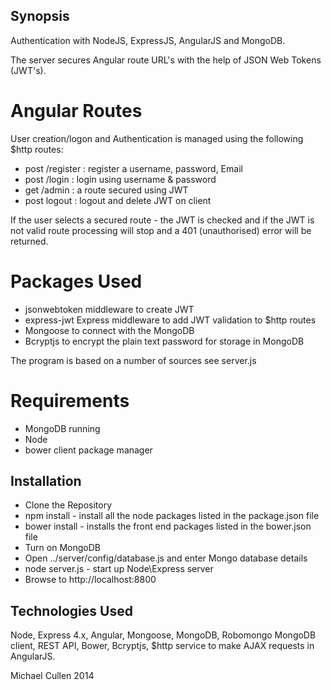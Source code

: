## Synopsis


Authentication with NodeJS, ExpressJS, AngularJS and MongoDB.

The server secures Angular route URL's with the help of JSON Web Tokens (JWT's).


# Angular Routes 

User creation/logon and Authentication is managed using the following $http routes: 

* post /register		:	register a username, password, Email
* post /login			:	login using username & password
* get /admin			:	a route secured using JWT
* post logout			:	logout and delete JWT on client


If the user selects a secured route - the JWT is checked and if the JWT is not valid route processing will stop and a 401 (unauthorised) error will be returned.


# Packages Used
- jsonwebtoken middleware to create JWT 
- express-jwt Express middleware to add JWT validation to $http routes 
- Mongoose to connect with the MongoDB
- Bcryptjs to encrypt the plain text password for storage in MongoDB


The program is based on a number of sources see server.js 


# Requirements

* MongoDB running
* Node
* bower client package manager


## Installation

* Clone the Repository
* npm install - install all the node packages listed in the package.json file 
* bower install - installs the front end packages listed in the bower.json file
* Turn on MongoDB
* Open ../server/config/database.js and enter Mongo database details
* node server.js - start up Node\Express server
* Browse to http://localhost:8800


## Technologies Used
 
Node, Express 4.x, Angular, Mongoose, MongoDB, Robomongo MongoDB client, REST API, Bower, Bcryptjs,
$http service to make AJAX requests in AngularJS.


Michael Cullen
2014
